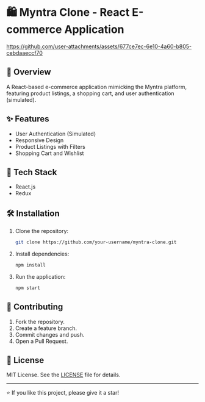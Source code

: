 # 🛍️ Myntra Clone - React E-commerce Application



https://github.com/user-attachments/assets/677ce7ec-6e10-4a60-b805-cebdaaeccf70



## 📖 Overview
A React-based e-commerce application mimicking the Myntra platform, featuring product listings, a shopping cart, and user authentication (simulated).

## ✨ Features

- User Authentication (Simulated)
- Responsive Design
- Product Listings with Filters
- Shopping Cart and Wishlist

## 🚀 Tech Stack

- React.js
- Redux

## 🛠️ Installation

1. Clone the repository:
   ```bash
   git clone https://github.com/your-username/myntra-clone.git
   ```

2. Install dependencies:
   ```bash
   npm install
   ```

3. Run the application:
   ```bash
   npm start
   ```

## 🤝 Contributing

1. Fork the repository.
2. Create a feature branch.
3. Commit changes and push.
4. Open a Pull Request.

## 📝 License

MIT License. See the [LICENSE](LICENSE) file for details.


---

⭐️ If you like this project, please give it a star!
